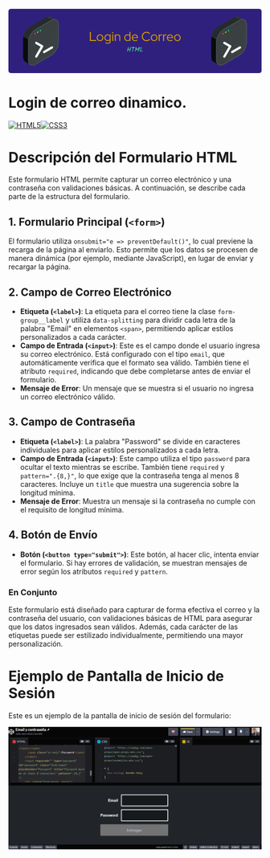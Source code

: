 ![Banner de login](login-html.png)

# Login de correo dinamico.
<p align="left">
<a href="https://developer.mozilla.org/en-US/docs/Glossary/HTML5" target="_blank" rel="noreferrer"><img src="https://raw.githubusercontent.com/danielcranney/readme-generator/main/public/icons/skills/html5-colored.svg" width="36" height="36" alt="HTML5" /></a><a href="https://www.w3.org/TR/CSS/#css" target="_blank" rel="noreferrer"><img src="https://raw.githubusercontent.com/danielcranney/readme-generator/main/public/icons/skills/css3-colored.svg" width="36" height="36" alt="CSS3" /></a>
</p>

# Descripción del Formulario HTML

Este formulario HTML permite capturar un correo electrónico y una contraseña con validaciones básicas. A continuación, se describe cada parte de la estructura del formulario.

## 1. Formulario Principal (`<form>`)

El formulario utiliza `onsubmit="e => preventDefault()"`, lo cual previene la recarga de la página al enviarlo. Esto permite que los datos se procesen de manera dinámica (por ejemplo, mediante JavaScript), en lugar de enviar y recargar la página.

## 2. Campo de Correo Electrónico

- **Etiqueta (`<label>`)**: La etiqueta para el correo tiene la clase `form-group__label` y utiliza `data-splitting` para dividir cada letra de la palabra "Email" en elementos `<span>`, permitiendo aplicar estilos personalizados a cada carácter.
- **Campo de Entrada (`<input>`)**: Este es el campo donde el usuario ingresa su correo electrónico. Está configurado con el tipo `email`, que automáticamente verifica que el formato sea válido. También tiene el atributo `required`, indicando que debe completarse antes de enviar el formulario.
- **Mensaje de Error**: Un mensaje que se muestra si el usuario no ingresa un correo electrónico válido.

## 3. Campo de Contraseña

- **Etiqueta (`<label>`)**: La palabra "Password" se divide en caracteres individuales para aplicar estilos personalizados a cada letra.
- **Campo de Entrada (`<input>`)**: Este campo utiliza el tipo `password` para ocultar el texto mientras se escribe. También tiene `required` y `pattern=".{8,}"`, lo que exige que la contraseña tenga al menos 8 caracteres. Incluye un `title` que muestra una sugerencia sobre la longitud mínima.
- **Mensaje de Error**: Muestra un mensaje si la contraseña no cumple con el requisito de longitud mínima.

## 4. Botón de Envío

- **Botón (`<button type="submit">`)**: Este botón, al hacer clic, intenta enviar el formulario. Si hay errores de validación, se muestran mensajes de error según los atributos `required` y `pattern`.

### En Conjunto

Este formulario está diseñado para capturar de forma efectiva el correo y la contraseña del usuario, con validaciones básicas de HTML para asegurar que los datos ingresados sean válidos. Además, cada carácter de las etiquetas puede ser estilizado individualmente, permitiendo una mayor personalización.

# Ejemplo de Pantalla de Inicio de Sesión

Este es un ejemplo de la pantalla de inicio de sesión del formulario:

![Ejemplo de Imagen - Pantalla de Inicio de Sesión](Login1.png)


<!---[![Login1.png](https://i.postimg.cc/9Q0GsMWb/Login1.png)](https://postimg.cc/5XcYCfQQ)


2.Cuando la contraseña es corta 

[![Login2.png](https://i.postimg.cc/GhhYs2sR/Login2.png)](https://postimg.cc/grQrCGDt)


3.Al escribir

[![Login3.png](https://i.postimg.cc/m2tksFHP/Login3.png)](https://postimg.cc/KRhx7jQb)



4.Validación.

[![Login4.png](https://i.postimg.cc/pLBLQYN1/Login4.png)](https://postimg.cc/SnJ4k9xW)



Ejemplo del codigo!!!!
https://codepen.io/johnjairoac/pen/bGmrGvz --->


